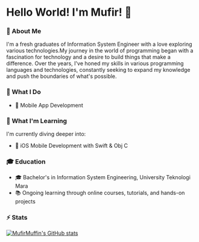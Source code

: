 # Hello World! I'm Mufir! 👋

### 📌 About Me

I'm a fresh graduates of Information System Engineer with a love exploring various technologies.My journey in the world of programming began with a fascination for technology and a desire to build things that make a difference. Over the years, I've honed my skills in various programming languages and technologies, constantly seeking to expand my knowledge and push the boundaries of what's possible.

### 💼 What I Do
- 📱 Mobile App Development

### 🌱 What I'm Learning

I'm currently diving deeper into:

- 📱 iOS Mobile Development with Swift & Obj C

### 🎓 Education

- 🎓 Bachelor's in Information System Engineering, University Teknologi Mara
- 📚 Ongoing learning through online courses, tutorials, and hands-on projects

### ⚡ Stats
[![MufirMuffin's GitHub stats](https://github-readme-stats.vercel.app/api?username=MufirMuffin&show_icons=true&theme=radical)](https://github.com/MufirMuffin/github-readme-stats)
